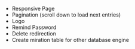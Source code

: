 - Responsive Page
- Pagination (scroll down to load next entries)
- Logo
- Remind Password
- Delete redirection
- Create miration table for other database engine

